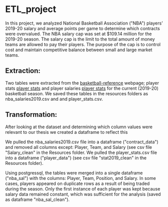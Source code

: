 # ETL_project

In this project, we analyzed National Basketball Association ("NBA") players’ 2019-20 salary and average points per game to determine which contracts were overvalued. The NBA salary cap was set at $109.14 million for the 2019-20 season. The salary cap is the limit to the total amount of money teams are allowed to pay their players. The purpose of the cap is to control cost and maintain competitive balance between small and large market teams.  


## Extraction: ##
Two tables were extracted from the [basketball-reference](http://www.basketball-reference.com) webpage; player stats [player stats](https://www.basketball-reference.com/leagues/NBA_2020_totals.html) and player salaries [player stats](https://www.basketball-reference.com/contracts/players.html) for the current (2019-20) basketball season. We saved these tables in the resources folders as nba_salaries2019.csv and and player_stats.csv.


## Transformation: ##
After looking at the dataset and determining which column values were relevant to our thesis we created  a dataframe to reflect this

We pulled the nba_salaries2019.csv file into a dataframe ("contract_data") and removed all columns except: Player, Team, and Salary (see csv file "Salary_clean" in the Resources folder. We pulled the player_stats.csv file into a dataframe ("player_data") (see csv file "stat2019_clean" in the Resources folder). 

Using postgressql, the tables were merged into a single dataframe ("nba_sal") with the columns: Player, Team, Position, and Salary. In some cases, players appeared on duplicate rows as a result of being traded during the season. Only the first instance of each player was kept because salary data remained constant, which was sufficient for the analysis (saved as dataframe "nba_sal_clean").



